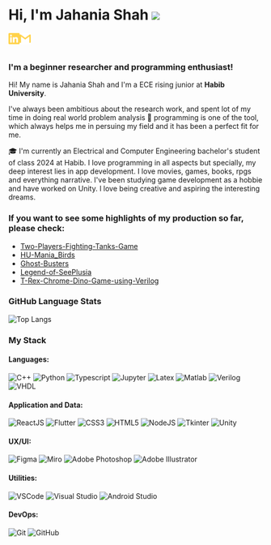 # Hi, I'm Jahania Shah <img src="https://media.giphy.com/media/hvRJCLFzcasrR4ia7z/giphy.gif" width="25px">


[<img align="left" alt="daniyal | LinkedIn" width="22px" src="./linkedin.svg" />][linkedin]
[<img align="left" alt="daniyal.murtaza | Gmail" width="22px" src="./gmail.svg" />][gmail]

<br>
<br>

### **I'm a beginner researcher and programming enthusiast!**


Hi! My name is Jahania Shah and I'm a ECE rising junior
 at **Habib University**.


I've always been ambitious about the research work, and spent lot of my time in doing real world problem analysis     🔎      programming is one of the tool, which always helps me in persuing my field and it has been a perfect fit for me.


🎓      I'm currently an Electrical and Computer Engineering bachelor's student of class 2024 at Habib. I love programming in all aspects but specially, my deep interest lies in app development. I love movies, games, books, rpgs and everything narrative. I've been studying game development as a hobbie and have worked on Unity. I love being creative and aspiring the interesting dreams. 


### **If you want to see some highlights of my production so far, please check:**

- [Two-Players-Fighting-Tanks-Game](https://github.com/S-Jahania-Shah/Two-Players-Fighting-Tanks-Game.git)
- [HU-Mania_Birds](https://github.com/S-Jahania-Shah/HU-Mania_Birds.git)
- [Ghost-Busters](https://github.com/S-Jahania-Shah/Ghost-Busters.git)
- [Legend-of-SeePlusia](https://github.com/S-Jahania-Shah/Legend-of-SeePlusia.git)  
- [T-Rex-Chrome-Dino-Game-using-Verilog](https://github.com/S-Jahania-Shah/T-Rex-Chrome-Dino-Game-using-Verilog.git)  


### GitHub Language Stats

![Top Langs](https://github-readme-stats.vercel.app/api/top-langs/?username=S-Jahania-Shah&theme=great-gatsby&layout=compact)


### My Stack

#### Languages:

![C++](https://img.shields.io/badge/-C++-blue?style=flat&logo=c++&logoColor=white)
![Python](https://img.shields.io/badge/-Python-yellow?style=flat&logo=python&logoColor=white)
![Typescript](https://img.shields.io/badge/-TypeScript-3178C6?style=flat&logo=typescript&logoColor=white)
![Jupyter](https://img.shields.io/badge/-Jupyter-EDD222?style=flat&logo=Jupytert&logoColor=white)
![Latex](https://img.shields.io/badge/-Latex-green?style=flat&logo=Latex&logoColor=white)
![Matlab](https://img.shields.io/badge/-Matlab-brown?style=flat&logo=Matlab&logoColor=white)
![Verilog](https://img.shields.io/badge/-Verilog-orange?style=flat&logo=verilog&logoColor=white)
![VHDL](https://img.shields.io/badge/-VHDL-green?style=flat&logo=VHDL&logoColor=white)


#### Application and Data:

![ReactJS](https://img.shields.io/badge/-ReactJS-51CBF2?style=flat&logo=react&logoColor=white)
![Flutter](https://img.shields.io/badge/-Flutter-02569B?style=flat&logo=flutter&logoColor=white)
![CSS3](https://img.shields.io/badge/-CSS3-1572B6?style=flat&logo=css3)
![HTML5](https://img.shields.io/badge/-HTML5-E34F26?style=flat&logo=html5&logoColor=white)
![NodeJS](http://img.shields.io/badge/-NodeJS-6EBF20?style=flat&logo=node.js&logoColor=white)
![Tkinter](http://img.shields.io/badge/-Tkinter-yellow?style=flat&logo=Tkinter&logoColor=white)
![Unity](http://img.shields.io/badge/-Unity-gray?style=flat&logo=Unity&logoColor=white)

#### UX/UI:

![Figma](https://img.shields.io/badge/-Figma-F24E1E?style=flat&logo=figma&logoColor=white)
![Miro](https://img.shields.io/badge/-Miro-FFD02F?style=flat&logo=miro&logoColor=white)
![Adobe Photoshop](https://img.shields.io/badge/-Photoshop-31A8FF?style=flat&logo=adobe-photoshop&logoColor=white)
![Adobe Illustrator](https://img.shields.io/badge/-Illustrator-FF9A00?style=flat&logo=adobe-illustrator&logoColor=white)

#### Utilities:

![VSCode](https://img.shields.io/badge/-VSCode-007ACC?style=flat&logo=visual-studio-code&logoColor=white)
![Visual Studio](https://img.shields.io/badge/-Visual%20Studio-5C2D91?style=flat&logo=visual-studio&logoColor=white)
![Android Studio](https://img.shields.io/badge/-Android%20Studio-3DDC84?style=flat&logo=android-studio&logoColor=white)

#### DevOps:

![Git](https://img.shields.io/badge/-Git-F05032?style=flat&logo=git&logoColor=white)
![GitHub](https://img.shields.io/badge/-Github-181717?style=flat&logo=github&logoColor=white)

[linkedin]: https://www.linkedin.com/in/jahania-shah-0319811b6/
[gmail]: mailto:jahaniashah75@gmail.com


